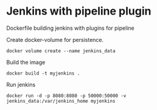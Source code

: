 # Jenkins with pipeline plugin
Dockerfile building jenkins with plugins for pipeline

Create docker-volume for persistence.
```
docker volume create --name jenkins_data
```
Build the image
```
docker build -t myjenkins .
```
Run jenkins
```
docker run -d -p 8080:8080 -p 50000:50000 -v jenkins_data:/var/jenkins_home myjenkins
```
